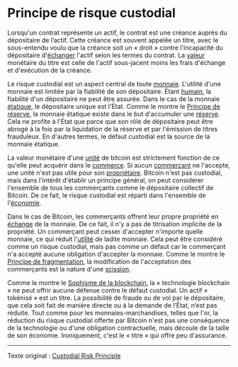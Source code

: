 Principe de risque custodial
============================

Lorsqu'un contrat représente un actif, le contrat est une créance auprès du dépositaire de l’actif. Cette créance est souvent appelée un titre, avec le sous-entendu voulu que la créance soit un « droit » contre l'incapacité du dépositaire d'[échanger](ch101-glossary.md#échange) l'actif selon les termes du contrat. La [valeur](ch101-glossary.md#valeur) monétaire du titre est celle de l'actif sous-jacent moins les frais d'échange et d'exécution de la créance.

Le risque custodial est un aspect central de toute [monnaie](ch005-money-taxonomy.md). L'utilité d'une monnaie est limitée par la fiabilité de son dépositaire. Étant [humain](ch101-glossary.md#personne), la fiabilité d'un dépositaire ne peut être assurée. Dans le cas de la monnaie [étatique](ch101-glossary.md#état), le dépositaire unique est l'État. Comme le montre le [Principe de réserve](ch017-reservation-principle.md), la monnaie étatique existe dans le but d'accumuler une [réserve](ch098-reserve-definition.md). Cela ne profite à l'État que parce que son rôle de dépositaire peut être abrogé à la fois par la liquidation de la réserve et par l'émission de titres frauduleux. En d'autres termes, le défaut custodial est la source de la monnaie étatique.

La valeur monétaire d'une [unité](ch101-glossary.md#unité) de bitcoin est strictement fonction de ce qu'elle peut acquérir dans le [commerce](ch101-glossary.md#commerce). Si aucun [commerçant](ch101-glossary.md#commerçant) ne l'accepte, une unité n'est pas utile pour son [propriétaire](ch101-glossary.md#propriétaire). Bitcoin n'est pas custodial, mais dans l'intérêt d'établir un principe général, on peut considérer l'ensemble de tous les commerçants comme le dépositaire collectif de Bitcoin. De ce fait, le risque custodial est réparti dans l'ensemble de l'[économie](ch101-glossary.md#économie).

Dans le cas de Bitcoin, les commerçants offrent leur propre propriété en [échange](ch101-glossary.md#échange) de la monnaie. De ce fait, il n'y a pas de titrisation implicite de la propriété. Un commerçant peut cesser d'accepter n'importe quelle monnaie, ce qui réduit l'[utilité](ch101-glossary.md#utilité) de ladite monnaie. Cela peut être considéré comme un risque custodial, mais pas comme un défaut car le commerçant n'a accepté aucune obligation d'accepter la monnaie. Comme le montre le [Principe de fragmentation](ch021-fragmentation-principle.md), la modification de l'acceptation des commerçants est la nature d'une [scission](ch101-glossary.md#scission).

Comme le montre le [Sophisme de la blockchain](ch071-proof-of-ownership-fallacy.md), la « technologie blockchain » ne peut offrir aucune défense contre le défaut custodial. Un actif « tokénisé » est un titre. La possibilité de fraude ou de vol par le dépositaire, que cela soit fait de manière directe ou à la demande de l’État, n’est pas réduite. Tout comme pour les monnaies-marchandises, telles que l'or, la réduction du risque custodial offerte par Bitcoin n'est pas une conséquence de la technologie ou d'une obligation contractuelle, mais découle de la taille de son économie. Ironiquement, c'est le « titre » qui offre peu d'assurance.

---

Texte original : [Custodial Risk Principle](https://github.com/libbitcoin/libbitcoin-system/wiki/Custodial-Risk-Principle)